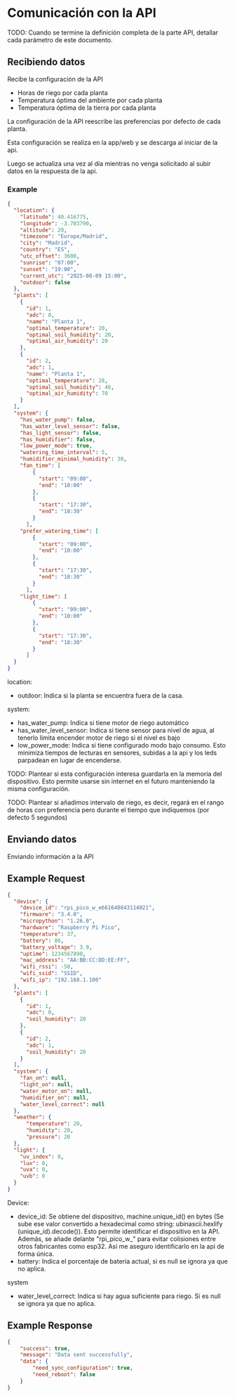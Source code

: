 # Comunicación con la API



TODO: Cuando se termine la definición completa de la parte API, detallar 
cada parámetro de este documento.




## Recibiendo datos

Recibe la configuración de la API

- Horas de riego por cada planta
- Temperatura óptima del ambiente por cada planta
- Temperatura óptima de la tierra por cada planta


La configuración de la API reescribe las preferencias por defecto de cada 
planta.

Esta configuración se realiza en la app/web y se descarga al iniciar de la api.

Luego se actualiza una vez al día mientras no venga solicitado al subir 
datos en la respuesta de la api.

### Example

```json
{
  "location": {
    "latitude": 40.416775,
    "longitude": -3.703790,
    "altitude": 20,
    "timezone": "Europe/Madrid",
    "city": "Madrid",
    "country": "ES",
    "utc_offset": 3600,
    "sunrise": "07:00",
    "sunset": "19:00",
    "current_utc": "2025-08-09 15:00",
    "outdoor": false
  },
  "plants": [
    {
      "id": 1,
      "adc": 0,
      "name": "Planta 1",
      "optimal_temperature": 20,
      "optimal_soil_humidity": 20,
      "optimal_air_humidity": 20
    },
    {
      "id": 2,
      "adc": 1,
      "name": "Planta 1",
      "optimal_temperature": 28,
      "optimal_soil_humidity": 46,
      "optimal_air_humidity": 70
    }
  ],
  "system": {
    "has_water_pump": false,
    "has_water_level_sensor": false,
    "has_light_sensor": false,
    "has_humidifier": false,
    "low_power_mode": true,
    "watering_time_interval": 5,
    "humidifier_minimal_humidity": 30,
    "fan_time": [
        {
          "start": "09:00",
          "end": "10:00"
        },
        {
          "start": "17:30",
          "end": "18:30"
        }     
      ],
    "prefer_watering_time": [
        {
          "start": "09:00",
          "end": "10:00"
        },
        {
          "start": "17:30",
          "end": "18:30"
        }
      ],
    "light_time": [
        {
          "start": "09:00",
          "end": "10:00"
        },
        {
          "start": "17:30",
          "end": "18:30"
        }
      ]
  }
}
```

location:

- outdoor: Indica si la planta se encuentra fuera de la casa.

system:
- has_water_pump: Indica si tiene motor de riego automático
- has_water_level_sensor: Indica si tiene sensor para nivel de agua, al 
  tenerlo limita encender motor de riego si el nivel es bajo
- low_power_mode: Indica si tiene configurado modo bajo consumo. Esto 
  minimiza tiempos de lecturas en sensores, subidas a la api y los leds 
  parpadean en lugar de encenderse.

TODO: Plantear si esta configuración interesa guardarla en la memoria del 
dispositivo. Esto permite usarse sin internet en el futuro manteniendo la misma
configuración.

TODO: Plantear si añadimos intervalo de riego, es decir, regará en el rango 
de horas con preferencia pero durante el tiempo que indiquemos (por defecto 
5 segundos)



## Enviando datos

Enviando información a la API

## Example Request

```json
{
  "device": {
    "device_id": "rpi_pico_w_e661640843114021",
    "firmware": "3.4.0",
    "micropython": "1.26.0",
    "hardware": "Raspberry Pi Pico",
    "temperature": 37,
    "battery": 86,
    "battery_voltage": 3.9,
    "uptime": 1234567890,
    "mac_address": "AA:BB:CC:DD:EE:FF",
    "wifi_rssi": -50,
    "wifi_ssid": "SSID",
    "wifi_ip": "192.168.1.100"
  },
  "plants": [
    {
      "id": 1,
      "adc": 0,
      "soil_humidity": 20
    },
    {
      "id": 2,
      "adc": 1,
      "soil_humidity": 20
    }
  ],
  "system": {
    "fan_on": null,
    "light_on": null,
    "water_motor_on": null,
    "humidifier_on": null,
    "water_level_correct": null
  },
  "weather": {
      "temperature": 20,
      "humidity": 20,
      "pressure": 20
  },
  "light": {
    "uv_index": 0,
    "lux": 0,
    "uva": 0,
    "uvb": 0
  }
}
```

Device:

- device_id: Se obtiene del dispositivo, machine.unique_id() en bytes (Se sube 
  ese valor convertido a hexadecimal como string: ubinascii.hexlify
  (unique_id).decode()). Esto permite identificar el dispositivo en la API. 
  Además, se añade delante "rpi_pico_w_" para evitar colisiones entre otros 
  fabricantes como esp32. Así me aseguro identificarlo en la api de forma única.
- battery: Indica el porcentaje de batería actual, si es null se ignora ya 
  que no aplica.

system

- water_level_correct: Indica si hay agua suficiente para riego. Si es null 
  se ignora ya que no aplica.

## Example Response

```json
{
    "success": true,
    "message": "Data sent successfully",
    "data": {
        "need_sync_configuration": true,
        "need_reboot": false
    }
}
```
